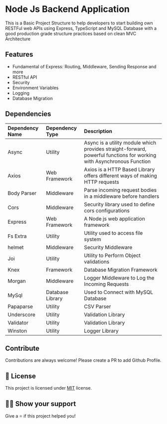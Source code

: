# Node Js Backend Application
This is a Basic Project Structure to help developers to start building own RESTFul web APIs using Express, TypeScript and MySQL Database with a good production grade structure practices based on clean MVC Architecture


## Features
- Fundamental of Express: Routing, Middleware, Sending Response and more
- RESTful API 
- Security
- Environment Variables
- Logging
- Database Migration

## Dependencies
| Dependency Name | Dependency Type | Description |
| :-- | :-- | :-- |
| Async | Utility | Async is a utility module which provides straight-forward, powerful functions for working with Asynchronous Function |
| Axios | Web Framework | Axios is a HTTP Based Library offers different ways of making HTTP requests |
| Body Parser | Middleware | Parse incoming request bodies in a middleware before handlers |
| Cors | Middleware | Security library used to define cors configurations |
| Express | Web Framework | A Node js web application framework |
| Fs Extra | Utility | Utility used to access file system |
| helmet | Middleware | Security Middleware |
| Joi | Utility | Utility to Perform Object validations |
| Knex | Framework | Database Migration Framework |
| Morgan | Middleware | Logger Middleware to Log the Incoming Requests |
| MySql | Database Library | Used to Connect with MySQL Database |
| Papaparse | Utility | CSV Parser |
| Underscore | Utility | Validation Library |
| Validator | Utility | Validation Library |
| Winston | Utility | Logger Library |


## Contribute

Contributions are always welcome! Please create a PR to add Github Profile.

## :pencil: License

This project is licensed under [MIT](https://opensource.org/licenses/MIT) license.

## :man_astronaut: Show your support

Give a ⭐️ if this project helped you!
